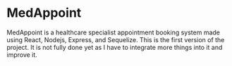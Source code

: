 # MedAppoint
MedAppoint is a healthcare specialist appointment booking system made using React, Nodejs, Express, and Sequelize. This is the first version of the project. It is not fully done yet as I have to integrate more things into it and improve it.
